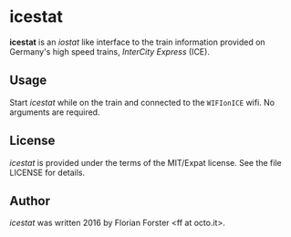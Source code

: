 # icestat

**icestat** is an *iostat* like interface to the train information provided on
Germany's high speed trains, *InterCity Express* (ICE).

## Usage

Start *icestat* while on the train and connected to the `WIFIonICE` wifi. No
arguments are required.

## License

*icestat* is provided under the terms of the MIT/Expat license. See the file
LICENSE for details.

## Author

*icestat* was written 2016 by Florian Forster &lt;ff at octo.it&gt;.
